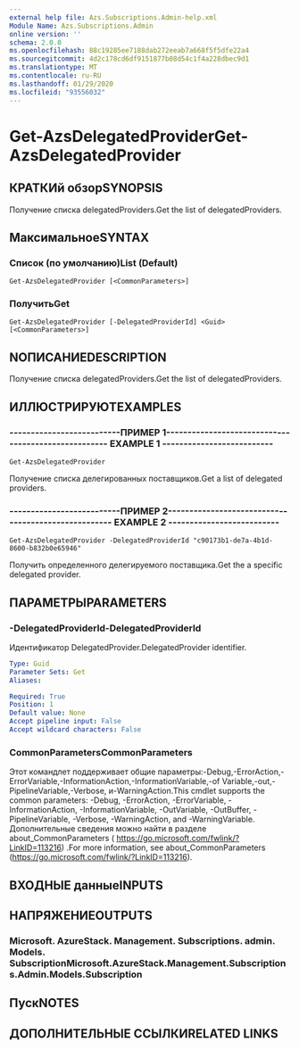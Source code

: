 ```yaml
---
external help file: Azs.Subscriptions.Admin-help.xml
Module Name: Azs.Subscriptions.Admin
online version: ''
schema: 2.0.0
ms.openlocfilehash: 88c19285ee7188dab272eeab7a668f5f5dfe22a4
ms.sourcegitcommit: 4d2c178cd6df9151877b08d54c1f4a228dbec9d1
ms.translationtype: MT
ms.contentlocale: ru-RU
ms.lasthandoff: 01/29/2020
ms.locfileid: "93556032"
---
```

# <span data-ttu-id="f7740-101">Get-AzsDelegatedProvider</span><span class="sxs-lookup"><span data-stu-id="f7740-101">Get-AzsDelegatedProvider</span></span>

## <span data-ttu-id="f7740-102">КРАТКИй обзор</span><span class="sxs-lookup"><span data-stu-id="f7740-102">SYNOPSIS</span></span>
<span data-ttu-id="f7740-103">Получение списка delegatedProviders.</span><span class="sxs-lookup"><span data-stu-id="f7740-103">Get the list of delegatedProviders.</span></span>

## <span data-ttu-id="f7740-104">Максимальное</span><span class="sxs-lookup"><span data-stu-id="f7740-104">SYNTAX</span></span>

### <span data-ttu-id="f7740-105">Список (по умолчанию)</span><span class="sxs-lookup"><span data-stu-id="f7740-105">List (Default)</span></span>
```
Get-AzsDelegatedProvider [<CommonParameters>]
```

### <span data-ttu-id="f7740-106">Получить</span><span class="sxs-lookup"><span data-stu-id="f7740-106">Get</span></span>
```
Get-AzsDelegatedProvider [-DelegatedProviderId] <Guid> [<CommonParameters>]
```

## <span data-ttu-id="f7740-107">NОПИСАНИЕ</span><span class="sxs-lookup"><span data-stu-id="f7740-107">DESCRIPTION</span></span>
<span data-ttu-id="f7740-108">Получение списка delegatedProviders.</span><span class="sxs-lookup"><span data-stu-id="f7740-108">Get the list of delegatedProviders.</span></span>

## <span data-ttu-id="f7740-109">ИЛЛЮСТРИРУЮТ</span><span class="sxs-lookup"><span data-stu-id="f7740-109">EXAMPLES</span></span>

### <span data-ttu-id="f7740-110">--------------------------ПРИМЕР 1--------------------------</span><span class="sxs-lookup"><span data-stu-id="f7740-110">-------------------------- EXAMPLE 1 --------------------------</span></span>
```
Get-AzsDelegatedProvider
```

<span data-ttu-id="f7740-111">Получение списка делегированных поставщиков.</span><span class="sxs-lookup"><span data-stu-id="f7740-111">Get a list of delegated providers.</span></span>

### <span data-ttu-id="f7740-112">--------------------------ПРИМЕР 2--------------------------</span><span class="sxs-lookup"><span data-stu-id="f7740-112">-------------------------- EXAMPLE 2 --------------------------</span></span>
```
Get-AzsDelegatedProvider -DelegatedProviderId "c90173b1-de7a-4b1d-8600-b832b0e65946"
```

<span data-ttu-id="f7740-113">Получить определенного делегируемого поставщика.</span><span class="sxs-lookup"><span data-stu-id="f7740-113">Get the a specific delegated provider.</span></span>

## <span data-ttu-id="f7740-114">ПАРАМЕТРЫ</span><span class="sxs-lookup"><span data-stu-id="f7740-114">PARAMETERS</span></span>

### <span data-ttu-id="f7740-115">-DelegatedProviderId</span><span class="sxs-lookup"><span data-stu-id="f7740-115">-DelegatedProviderId</span></span>
<span data-ttu-id="f7740-116">Идентификатор DelegatedProvider.</span><span class="sxs-lookup"><span data-stu-id="f7740-116">DelegatedProvider identifier.</span></span>

```yaml
Type: Guid
Parameter Sets: Get
Aliases: 

Required: True
Position: 1
Default value: None
Accept pipeline input: False
Accept wildcard characters: False
```

### <span data-ttu-id="f7740-117">CommonParameters</span><span class="sxs-lookup"><span data-stu-id="f7740-117">CommonParameters</span></span>
<span data-ttu-id="f7740-118">Этот командлет поддерживает общие параметры:-Debug,-ErrorAction,-ErrorVariable,-InformationAction,-InformationVariable,-of Variable,-out,-PipelineVariable,-Verbose, и-WarningAction.</span><span class="sxs-lookup"><span data-stu-id="f7740-118">This cmdlet supports the common parameters: -Debug, -ErrorAction, -ErrorVariable, -InformationAction, -InformationVariable, -OutVariable, -OutBuffer, -PipelineVariable, -Verbose, -WarningAction, and -WarningVariable.</span></span> <span data-ttu-id="f7740-119">Дополнительные сведения можно найти в разделе about_CommonParameters ( https://go.microsoft.com/fwlink/?LinkID=113216) .</span><span class="sxs-lookup"><span data-stu-id="f7740-119">For more information, see about_CommonParameters (https://go.microsoft.com/fwlink/?LinkID=113216).</span></span>

## <span data-ttu-id="f7740-120">ВХОДНЫЕ данные</span><span class="sxs-lookup"><span data-stu-id="f7740-120">INPUTS</span></span>

## <span data-ttu-id="f7740-121">НАПРЯЖЕНИЕ</span><span class="sxs-lookup"><span data-stu-id="f7740-121">OUTPUTS</span></span>

### <span data-ttu-id="f7740-122">Microsoft. AzureStack. Management. Subscriptions. admin. Models. Subscription</span><span class="sxs-lookup"><span data-stu-id="f7740-122">Microsoft.AzureStack.Management.Subscriptions.Admin.Models.Subscription</span></span>

## <span data-ttu-id="f7740-123">Пуск</span><span class="sxs-lookup"><span data-stu-id="f7740-123">NOTES</span></span>

## <span data-ttu-id="f7740-124">ДОПОЛНИТЕЛЬНЫЕ ССЫЛКИ</span><span class="sxs-lookup"><span data-stu-id="f7740-124">RELATED LINKS</span></span>

